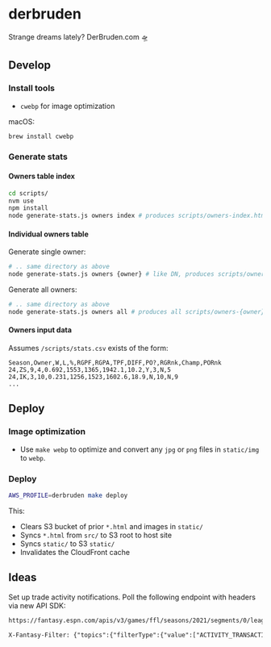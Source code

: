 # derbruden

Strange dreams lately? DerBruden.com 🛸

## Develop

### Install tools

- `cwebp` for image optimization

macOS:

```sh
brew install cwebp
```

### Generate stats

#### Owners table index

```sh
cd scripts/
nvm use
npm install
node generate-stats.js owners index # produces scripts/owners-index.html
```

#### Individual owners table

Generate single owner:

```sh
# .. same directory as above
node generate-stats.js owners {owner} # like DN, produces scripts/owners-{owner}.html
```

Generate all owners:

```sh
# .. same directory as above
node generate-stats.js owners all # produces all scripts/owners-{owner}.html
```

#### Owners input data

Assumes `/scripts/stats.csv` exists of the form:

```csv
Season,Owner,W,L,%,RGPF,RGPA,TPF,DIFF,PO?,RGRnk,Champ,PORnk
24,ZS,9,4,0.692,1553,1365,1942.1,10.2,Y,3,N,5
24,IK,3,10,0.231,1256,1523,1602.6,18.9,N,10,N,9
...
```

## Deploy

### Image optimization

- Use `make webp` to optimize and convert any `jpg` or `png` files in
  `static/img` to `webp`.

### Deploy

``` sh
AWS_PROFILE=derbruden make deploy
```

This:

- Clears S3 bucket of prior `*.html` and images in `static/`
- Syncs `*.html` from `src/` to S3 root to host site
- Syncs `static/` to S3 `static/`
- Invalidates the CloudFront cache

## Ideas

Set up trade activity notifications. Poll the following endpoint with headers via new API SDK:

```txt
https://fantasy.espn.com/apis/v3/games/ffl/seasons/2021/segments/0/leagues/794521/communication/

X-Fantasy-Filter: {"topics":{"filterType":{"value":["ACTIVITY_TRANSACTIONS"]},"limit":25,"limitPerMessageSet":{"value":25},"offset":0,"sortMessageDate":{"sortPriority":1,"sortAsc":false},"sortFor":{"sortPriority":2,"sortAsc":false},"filterDateRange":{"value":1625439600000,"additionalValue":1628809199999},"filterExcludeMessageTypeIds":{"value":[106,202,232,184,183,229,228,227,230,231,188]}}}~]
```
